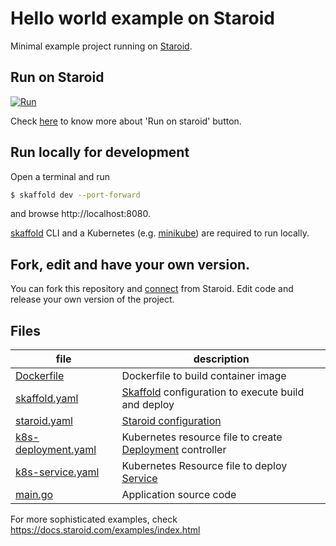 # Hello world example on Staroid

Minimal example project running on [Staroid](https://staroid.com).

## Run on Staroid

[![Run](https://staroid.com/api/run/button.svg)](https://staroid.com/api/run)

Check [here](https://docs.staroid.com/project/run_button.html) to know more about 'Run on staroid' button.

## Run locally for development

Open a terminal and run

```bash
$ skaffold dev --port-forward
```

and browse http://localhost:8080.

[skaffold](https://skaffold.dev) CLI and a Kubernetes (e.g. [minikube](https://kubernetes.io/docs/tasks/tools/install-minikube/)) are required to run locally.

## Fork, edit and have your own version.

You can fork this repository and [connect](https://staroid.com/projects/settings) from Staroid. Edit code and release your own version of the project.

## Files

| file | description |
| ---- | --------- |
| [Dockerfile](https://github.com/staroids/hello-world/blob/master/Dockerfile) | Dockerfile to build container image |
| [skaffold.yaml](https://github.com/staroids/hello-world/blob/master/skaffold.yaml) | [Skaffold](https://skaffold.dev) configuration to execute build and deploy |
| [staroid.yaml](https://github.com/staroids/hello-world/blob/master/staroid.yaml) | [Staroid configuration](https://docs.staroid.com/references/staroid_yaml.html)
| [k8s-deployment.yaml](https://github.com/staroids/hello-world/blob/master/k8s-deployment.yaml) | Kubernetes resource file to create [Deployment](https://kubernetes.io/docs/concepts/workloads/controllers/deployment/) controller |
| [k8s-service.yaml](https://github.com/staroids/hello-world/blob/master/k8s-service.yaml) | Kubernetes Resource file to deploy [Service](https://kubernetes.io/docs/concepts/services-networking/service/) |
| [main.go](https://github.com/staroids/hello-world/blob/master/main.go) | Application source code |


For more sophisticated examples, check https://docs.staroid.com/examples/index.html